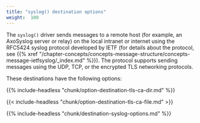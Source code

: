 ```yaml
---
title: "syslog() destination options"
weight:  100
---
```

<!-- DISCLAIMER: This file is based on the syslog-ng Open Source Edition documentation https://github.com/balabit/syslog-ng-ose-guides/commit/2f4a52ee61d1ea9ad27cb4f3168b95408fddfdf2 and is used under the terms of The syslog-ng Open Source Edition Documentation License. The file has been modified by Axoflow. -->

The `syslog()` driver sends messages to a remote host (for example, an AxoSyslog server or relay) on the local intranet or internet using the RFC5424 syslog protocol developed by IETF (for details about the protocol, see {{% xref "/chapter-concepts/concepts-message-structure/concepts-message-ietfsyslog/_index.md" %}}). The protocol supports sending messages using the UDP, TCP, or the encrypted TLS networking protocols.

These destinations have the following options:

{{% include-headless "chunk/option-destination-tls-ca-dir.md" %}}

{{< include-headless "chunk/option-destination-tls-ca-file.md" >}}

{{% include-headless "chunk/destination-syslog-options.md" %}}
